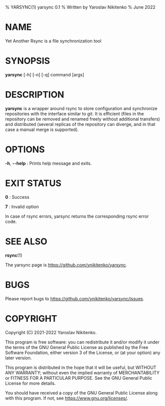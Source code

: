 % YARSYNC(1) yarsync 0.1
% Written by Yaroslav Nikitenko
% June 2022

# NAME
Yet Another Rsync is a file synchronization tool

# SYNOPSIS
**yarsync** [-h] [-n] [-q] command [args]

# DESCRIPTION
**yarsync** is a wrapper around rsync to store configuration
and synchronize repositories with the interface similar to git.
It is efficient (files in the repository can be removed and renamed freely without additional transfers)
and distributed (several replicas of the repository can diverge, and in that case a manual merge is supported).

[comment]: # (**yarsync** stores snapshot versions in commits in .ys/commits subdirectory. It is non-intrusive)

# OPTIONS
**-h**, **--help**
: Prints help message and exits.

# EXIT STATUS
**0**
: Success

**7**
: Invalid option

In case of rsync errors, yarsync returns the corresponding rsync error code.

# SEE ALSO
**rsync**(1)

The yarsync page is <https://github.com/ynikitenko/yarsync>.

# BUGS
Please report bugs to <https://github.com/ynikitenko/yarsync/issues>.

# COPYRIGHT
Copyright (C) 2021-2022 Yaroslav Nikitenko.

This program is free software: you can redistribute it and/or modify
it under the terms of the GNU General Public License as published by
the Free Software Foundation, either version 3 of the License, or
(at your option) any later version.

This program is distributed in the hope that it will be useful,
but WITHOUT ANY WARRANTY; without even the implied warranty of
MERCHANTABILITY or FITNESS FOR A PARTICULAR PURPOSE. See the
GNU General Public License for more details.

You should have received a copy of the GNU General Public License
along with this program. If not, see <https://www.gnu.org/licenses/>.
